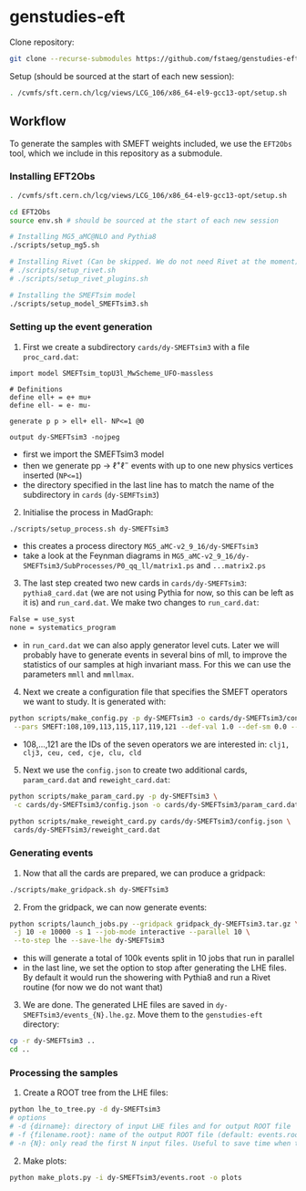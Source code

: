 # genstudies-eft

Clone repository:
```sh
git clone --recurse-submodules https://github.com/fstaeg/genstudies-eft.git
```

Setup (should be sourced at the start of each new session):
```sh
. /cvmfs/sft.cern.ch/lcg/views/LCG_106/x86_64-el9-gcc13-opt/setup.sh
```

## Workflow

To generate the samples with SMEFT weights included, we use the `EFT2Obs` tool, which we include in this repository as a submodule.

### Installing EFT2Obs

```sh
. /cvmfs/sft.cern.ch/lcg/views/LCG_106/x86_64-el9-gcc13-opt/setup.sh

cd EFT2Obs
source env.sh # should be sourced at the start of each new session

# Installing MG5_aMC@NLO and Pythia8
./scripts/setup_mg5.sh

# Installing Rivet (Can be skipped. We do not need Rivet at the moment)
# ./scripts/setup_rivet.sh
# ./scripts/setup_rivet_plugins.sh

# Installing the SMEFTsim model
./scripts/setup_model_SMEFTsim3.sh
```

### Setting up the event generation

1) First we create a subdirectory `cards/dy-SMEFTsim3` with a file `proc_card.dat`:
```
import model SMEFTsim_topU3l_MwScheme_UFO-massless

# Definitions
define ell+ = e+ mu+
define ell- = e- mu-

generate p p > ell+ ell- NP<=1 @0

output dy-SMEFTsim3 -nojpeg
```

- first we import the SMEFTsim3 model
- then we generate pp $\rightarrow$ $\ell^{+} \ell^{-}$ events with up to one new physics vertices inserted (`NP<=1`)
- the directory specified in the last line has to match the name of the subdirectory in `cards` (`dy-SEMFTsim3`)

2) Initialise the process in MadGraph:
```sh
./scripts/setup_process.sh dy-SMEFTsim3
```

- this creates a process directory `MG5_aMC-v2_9_16/dy-SMEFTsim3`
- take a look at the Feynman diagrams in `MG5_aMC-v2_9_16/dy-SMEFTsim3/SubProcesses/P0_qq_ll/matrix1.ps` and `...matrix2.ps`

3) The last step created two new cards in `cards/dy-SMEFTsim3`: `pythia8_card.dat` (we are not using Pythia for now, so this can be left as it is) and `run_card.dat`. We make two changes to `run_card.dat`:
```txt
False = use_syst
none = systematics_program
```

- in `run_card.dat` we can also apply generator level cuts. Later we will probably have to generate events in several bins of mll, to improve the statistics of our samples at high invariant mass. For this we can use the parameters `mmll` and `mmllmax`.

4) Next we create a configuration file that specifies the SMEFT operators we want to study. It is generated with:
```sh
python scripts/make_config.py -p dy-SMEFTsim3 -o cards/dy-SMEFTsim3/config.json \
 --pars SMEFT:108,109,113,115,117,119,121 --def-val 1.0 --def-sm 0.0 --def-gen 0.0
```

- 108,...,121 are the IDs of the seven operators we are interested in: `clj1, clj3, ceu, ced, cje, clu, cld`

5) Next we use the `config.json` to create two additional cards, `param_card.dat` and `reweight_card.dat`:
```sh
python scripts/make_param_card.py -p dy-SMEFTsim3 \
 -c cards/dy-SMEFTsim3/config.json -o cards/dy-SMEFTsim3/param_card.dat

python scripts/make_reweight_card.py cards/dy-SMEFTsim3/config.json \
 cards/dy-SMEFTsim3/reweight_card.dat
```

### Generating events

1) Now that all the cards are prepared, we can produce a gridpack:
```sh
./scripts/make_gridpack.sh dy-SMEFTsim3
```

2) From the gridpack, we can now generate events:
```sh
python scripts/launch_jobs.py --gridpack gridpack_dy-SMEFTsim3.tar.gz \
 -j 10 -e 10000 -s 1 --job-mode interactive --parallel 10 \
 --to-step lhe --save-lhe dy-SMEFTsim3
```

- this will generate a total of 100k events split in 10 jobs that run in parallel
- in the last line, we set the option to stop after generating the LHE files. By default it would run the showering with Pythia8 and run a Rivet routine (for now we do not want that)

3) We are done. The generated LHE files are saved in `dy-SMEFTsim3/events_{N}.lhe.gz`. Move them to the `genstudies-eft` directory:
```sh
cp -r dy-SMEFTsim3 ..
cd ..
```

### Processing the samples

1) Create a ROOT tree from the LHE files:
```sh
python lhe_to_tree.py -d dy-SMEFTsim3
# options
# -d {dirname}: directory of input LHE files and for output ROOT file
# -f {filename.root}: name of the output ROOT file (default: events.root)
# -n {N}: only read the first N input files. Useful to save time when testing code (default: all of them)
```

2) Make plots:
```sh
python make_plots.py -i dy-SMEFTsim3/events.root -o plots
```
